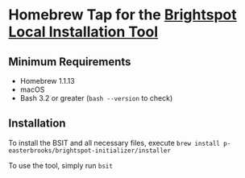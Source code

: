 # Homebrew Tap for the [Brightspot Local Installation Tool](https://github.com/p-easterbrooks/blit)
## Minimum Requirements

* Homebrew 1.1.13
* macOS
* Bash 3.2 or greater (`bash --version` to check)

## Installation
To install the BSIT and all necessary files, execute `brew install p-easterbrooks/brightspot-initializer/installer`

To use the tool, simply run `bsit`
